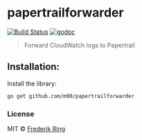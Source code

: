 # papertrailforwarder

[![Build Status](https://travis-ci.org/m90/papertrailforwarder.svg?branch=master)](https://travis-ci.org/m90/papertrailforwarder)
[![godoc](https://godoc.org/github.com/m90/papertrailforwarder?status.svg)](http://godoc.org/github.com/m90/papertrailforwarder)

> Forward CloudWatch logs to Papertrail

## Installation:

Install the library:
```sh
go get github.com/m90/papertrailforwarder
```

### License
MIT © [Frederik Ring](http://www.frederikring.com)
